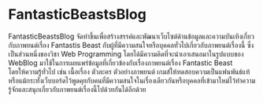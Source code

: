 # FantasticBeastsBlog
FantasticBeastsBlog 
จัดทำขึ้นเพื่อสร้างสรรค์และพัฒนาเว็บไซต์ด้านข้อมูลและความบันเทิงเกี่ยวกับภาพยนต์เรื่อง Fantastis Beast กับผู้ที่มีความสนใจหรือบุคคลทั่วไปเกี่ยวกับภาพยนต์เรื่องนี้ 
ซึ่งเป็นส่วนหนึ่งของวิชา Web Programming โดยได้มีความคิดที่จะนำเอาเสนอมาในรูปแบบของ WebBlog มาใช้ในการเผยแพร่ข้อมูลที่เกี่ยวข้องกับเรื่องภาพยนต์เรื่อง Fantastic Beast  
โดยให้ความรู้ทั่วไป เช่น เนื้อเรื่อง ตัวละคร ตัวอย่างภาพยนต์ เกมส์ให้ทดสอบความเป็นแฟนพันธ์แท้ 
หรือแม้กระทั่งเว็บบอร์ดไว้พูดคุยกับคนที่มีความสนใจในเรื่องเดียวกันหรือบุคคลที่เข้ามาใหม่ไว้ทำความรู้จักและสนุกเกี่ยวกับภาพยนต์เรื่องนี้ไปด้วยกันได้อีกด้วย
